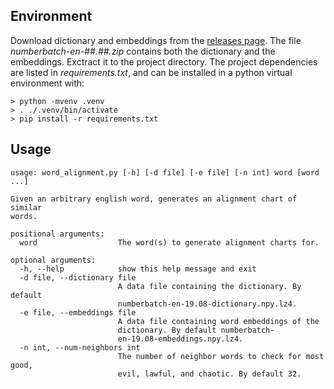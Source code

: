 ## Environment ##

Download dictionary and embeddings from the [releases page]. The file *numberbatch-en-##.##.zip* contains both the dictionary and the embeddings. Exctract it to the project directory. The project dependencies are listed in *requirements.txt*, and can be installed in a python virtual environment with:

    > python -mvenv .venv
    > . ./.venv/bin/activate
    > pip install -r requirements.txt

[releases page]: https://github.com/GrantMoyer/word_alignment/releases/new

## Usage ##

```
usage: word_alignment.py [-h] [-d file] [-e file] [-n int] word [word ...]

Given an arbitrary english word, generates an alignment chart of similar
words.

positional arguments:
  word                  The word(s) to generate alignment charts for.

optional arguments:
  -h, --help            show this help message and exit
  -d file, --dictionary file
                        A data file containing the dictionary. By default
                        numberbatch-en-19.08-dictionary.npy.lz4.
  -e file, --embeddings file
                        A data file containing word embeddings of the
                        dictionary. By default numberbatch-
                        en-19.08-embeddings.npy.lz4.
  -n int, --num-neighbors int
                        The number of neighbor words to check for most good,
                        evil, lawful, and chaotic. By default 32.
```
